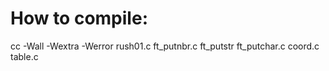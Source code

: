 # How to compile:

cc -Wall -Wextra -Werror rush01.c ft_putnbr.c ft_putstr ft_putchar.c coord.c table.c 
